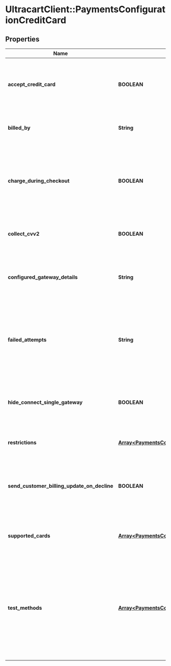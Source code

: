 # UltracartClient::PaymentsConfigurationCreditCard

## Properties
Name | Type | Description | Notes
------------ | ------------- | ------------- | -------------
**accept_credit_card** | **BOOLEAN** | Master flag indicating whether this merchant accepts credit card payments | [optional] 
**billed_by** | **String** | Description that appears on customer statements | [optional] 
**charge_during_checkout** | **BOOLEAN** | If false, order will be accepted and placed into Accounts Receivable without charging card first | [optional] 
**collect_cvv2** | **BOOLEAN** | UltraCart will require customer to enter cvv if this is true | [optional] 
**configured_gateway_details** | **String** | Human readable description of the credit card gateway currently configured | [optional] 
**failed_attempts** | **String** | The number of failed attempts before the order is placed into Accounts Receivable for manual intervention | [optional] 
**hide_connect_single_gateway** | **BOOLEAN** | This internal flag aids the UI in determining which buttons to show. | [optional] 
**restrictions** | [**Array&lt;PaymentsConfigurationRestrictions&gt;**](PaymentsConfigurationRestrictions.md) | Restrictions for this payment method | [optional] 
**send_customer_billing_update_on_decline** | **BOOLEAN** | UltraCart will send customers emails to update their credit card if the card is declined | [optional] 
**supported_cards** | [**Array&lt;PaymentsConfigurationCreditCardType&gt;**](PaymentsConfigurationCreditCardType.md) | A list of credit cards the merchant wishes to accept. | [optional] 
**test_methods** | [**Array&lt;PaymentsConfigurationTestMethod&gt;**](PaymentsConfigurationTestMethod.md) | An array of test methods for placing test orders.  The cards defined here may be real or fake, but any order placed with them will be marked as Test orders | [optional] 


